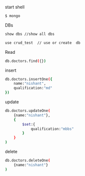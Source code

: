 


start shell
```bash
$ mongo
```


DBs
```bash
show dbs //show all dbs

use crud_test  // use or create  db
```

Read
```bash
db.doctors.find({})
```

insert
```bash
db.doctors.insertOne({
    name:"nishant",
	qualification:"md"
})
```

update
```bash
db.doctors.updateOne(
    {name:"nishant"},
    {   
        $set:{
            qualification:"mbbs"
        }
    }
)
```

delete
```bash
db.doctors.deleteOne(
    {name:"nishant"}
)
```
